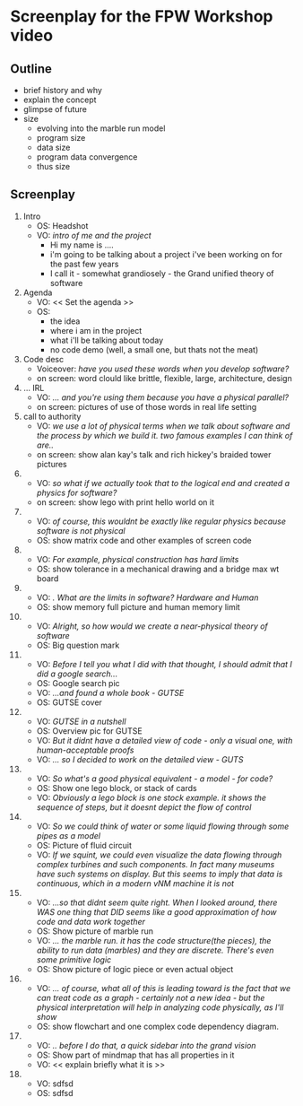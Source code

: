 <!-- fpw_workshop_screenplay.md -->
Screenplay for the FPW Workshop video
=====================================

Outline
------

- brief history and why
- explain the concept
- glimpse of future
- size
	- evolving into the marble run model
	- program size
	- data size
	- program data convergence
	- thus size


Screenplay
----------

1. Intro 
	- OS: Headshot
	- VO: *intro of me and the project*
		- Hi my name is ....
		- i'm going to be talking about a project i've been working on for the past few years
		- I call it - somewhat grandiosely - the Grand unified theory of software
1.  Agenda
	- VO: << Set the agenda >>
	- OS: 
		- the idea
		- where i am in the project
		- what i'll be talking about today
		- no code demo (well, a small one, but thats not the meat)
1.  Code desc
	- Voiceover: *have you used these words when you develop software?*
	- on screen: word clould like brittle, flexible, large, architecture, design
1. ... IRL
	- VO: *... and you're using them because you have a physical parallel?*
	- on screen: pictures of use of those words in real life setting
1. call to authority
	- VO: *we use a lot of physical terms when we talk about software and the process by which we build it. two famous examples I can think of are..*
	- on screen: show alan kay's talk and rich hickey's braided tower pictures
1. 
	- VO: *so what if we actually took that to the logical end and created a physics for software?*
	- on screen: show lego with print hello world on it
1. 
	- VO: *of course, this wouldnt be exactly like regular physics because software is not physical*
	- OS: show matrix code and other examples of screen code
1. 
	- VO: *For example, physical construction has hard limits*
	- OS: show tolerance in a mechanical drawing and a bridge max wt board
1. 
	- VO: *. What are the limits in software? Hardware and Human*
	- OS: show memory full picture and human memory limit
1. 
	- VO: *Alright, so how would we create a near-physical theory of software*
	- OS: Big question mark
1. 
	- VO: *Before I tell you what I did with that thought, I should admit that I did a google search...*
	- OS: Google search pic
	- VO: *...and found a whole book - GUTSE*
	- OS: GUTSE cover
1. 
	- VO: *GUTSE in a nutshell*
	- OS: Overview pic for GUTSE
	- VO: *But it didnt have a detailed view of code - only a visual one, with human-acceptable proofs*
	- VO: *... so I decided to work on the detailed view - GUTS*
1. 
	- VO: *So what's a good physical equivalent - a model - for code?*
	- OS: Show one lego block, or stack of cards
	- VO: *Obviously a lego block is one stock example. it shows the sequence of steps, but it doesnt depict the flow of control*
1. 
	- VO: *So we could think of water or some liquid flowing through some pipes as a model*
	- OS: Picture of fluid circuit
	- VO: *If we squint, we could even visualize the data flowing through complex turbines and such components. In fact many museums have such systems on display. But this seems to imply that data is continuous, which in a modern vNM machine it is not*
1. 
	- VO: *...so that didnt seem quite right. When I looked around, there WAS one thing that DID seems like a good approximation of how code and data work together*
	- OS: Show picture of marble run
	- VO: *... the marble run. it has the code structure(the pieces), the ability to run data (marbles) and they are discrete. There's even some primitive logic*
	- OS: Show picture of logic piece or even actual object
1. 
	- VO: *... of course, what all of this is leading toward is the fact that we can treat code as a graph - certainly not a new idea - but the physical interpretation will help in analyzing code physically, as I'll show*
	- OS: show flowchart and one complex code dependency diagram.
1. 
	- VO: *.. before I do that, a quick sidebar into the grand vision*
	- OS: Show part of mindmap that has all properties in it
	- VO: << explain briefly what it is >>
1. 
	- VO: sdfsd
	- OS: sdfsd
